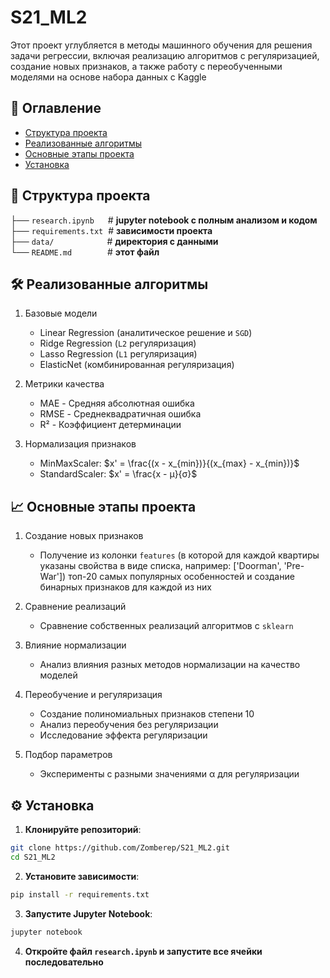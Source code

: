 # S21_ML2

Этот проект углубляется в методы машинного обучения для решения задачи регрессии, включая реализацию алгоритмов с регуляризацией, создание новых признаков, а также работу с переобученными моделями на основе набора данных с Kaggle

## 📌 Оглавление
- [Структура проекта](#-структура-проекта)
- [Реализованные алгоритмы](#-реализованные-алгоритмы)
- [Основные этапы проекта](#-основные-этапы-проекта)
- [Установка](#-установка)

## 📁 Структура проекта
├── `research.ipynb` &emsp; # **jupyter notebook с полным анализом и кодом** <br>
├── `requirements.txt`&nbsp; # **зависимости проекта** <br>
├── `data/` &emsp;&emsp;&emsp;&emsp;&emsp;&ensp;&nbsp;# **директория с данными** <br>
└── `README.md` &emsp;&emsp;&emsp;&ensp; # **этот файл** <br>

## 🛠️ Реализованные алгоритмы

1) Базовые модели
    * Linear Regression (аналитическое решение и `SGD`)
    * Ridge Regression (`L2` регуляризация)
    * Lasso Regression (`L1` регуляризация)
    * ElasticNet (комбинированная регуляризация)

2) Метрики качества
    * MAE - Средняя абсолютная ошибка
    * RMSE - Среднеквадратичная ошибка
    * R² - Коэффициент детерминации

3) Нормализация признаков
    * MinMaxScaler: $x' = \frac{(x - x_{min})}{(x_{max} - x_{min})}$
    * StandardScaler: $x' = \frac{x - μ}{σ}$

## 📈 Основные этапы проекта
1. Создание новых признаков
    * Получение из колонки `features` (в которой для каждой квартиры указаны свойства в виде списка, например: ['Doorman', 'Pre-War']) топ-20 самых популярных особенностей и создание бинарных признаков для каждой из них

3. Сравнение реализаций
    * Сравнение собственных реализаций алгоритмов с `sklearn`

4. Влияние нормализации
    * Анализ влияния разных методов нормализации на качество моделей

5. Переобучение и регуляризация
    * Создание полиномиальных признаков степени $10$
    * Анализ переобучения без регуляризации
    * Исследование эффекта регуляризации

6. Подбор параметров
    * Эксперименты с разными значениями α для регуляризации

<a id="-установка"></a>
## ⚙️ Установка

1. **Клонируйте репозиторий**:
```bash
git clone https://github.com/Zomberep/S21_ML2.git
cd S21_ML2
```
2. **Установите зависимости**:
```bash
pip install -r requirements.txt
```
3. **Запустите Jupyter Notebook**:
```bash
jupyter notebook
```
4. **Откройте файл ```research.ipynb``` и запустите все ячейки последовательно**
